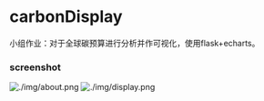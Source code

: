 # carbonDisplay
小组作业：对于全球碳预算进行分析并作可视化，使用flask+echarts。

### screenshot
![./img/about.png]()
![./img/display.png]()